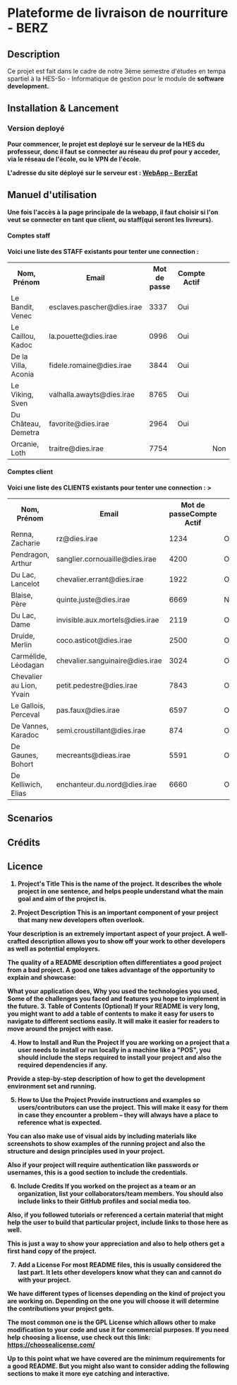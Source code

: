<h1>Plateforme de livraison de nourriture - BERZ</h1> 
<h2>Description</h2>
Ce projet est fait dans le cadre de notre 3ème semestre d'études en tempa spartiel à la HES-So - Informatique de gestion pour le module de <b>software development<b>.

<h2>Installation & Lancement</h2>
<h3>Version deployé</h3>
Pour commencer, le projet est deployé sur le serveur de la HES du professeur, donc il faut se connecter au réseau du prof pour y acceder, via le réseau de l'école, ou le VPN de l'école.

L'adresse du site déployé sur le serveur est : [WebApp - BerzEat](http://153.109.124.35:81/BERZ)

<h2>Manuel d'utilisation</h2>
Une fois l'accès à la page principale de la webapp, il faut choisir si l'on veut se connecter en tant que client, ou staff(qui seront les livreurs).


<h4>Comptes staff</h4>
Voici une liste des STAFF existants pour tenter une connection : 
<table>
        <tr>
            <th>Nom, Prénom</th>
            <th>Email</th>
            <th>Mot de passe</th>
            <th>Compte Actif</th>
        </tr>
        <tr>
            <td>Le Bandit, Venec</td>
            <td>esclaves.pascher@dies.irae</td>
            <td>3337</td>
            <td>Oui</td>
        </tr>
        <tr>
            <td>Le Caillou, Kadoc</td>
            <td>la.pouette@dies.irae</td>
            <td>0996</td>
            <td>Oui</td>
        </tr>
        <tr>
            <td>De la Villa, Aconia</td>
            <td>fidele.romaine@dies.irae</td>
            <td>3844</td>
            <td>Oui</td>
        </tr>
        <tr>
            <td>Le Viking, Sven</td>
            <td>valhalla.awayts@dies.irae</td>
            <td>8765</td>
            <td>Oui</td>
        </tr>
        <tr>
            <td>Du Château, Demetra</td>
            <td>favorite@dies.irae</td>
            <td>2964</td>
            <td>Oui</td>
        </tr>
        <tr>
            <td>Orcanie, Loth</td>
            <td>traitre@dies.irae</td>
            <td>7754<td>
            <td>Non</td>
        </tr>
</table>


<h4>Comptes client</h4>
Voici une liste des CLIENTS existants pour tenter une connection : 
<table>
<tr><th>Nom, Prénom</th><th>Email</th><th>Mot de passe</th<th>Compte Actif</th>></tr>
<tr><td>Renna, Zacharie</td><td>rz@dies.irae</td><td>1234</td><td>Oui</td></tr>
<tr><td>Pendragon, Arthur</td><td>sanglier.cornouaille@dies.irae</td><td>4200</td><td>Oui</td></tr>
<tr><td>Du Lac, Lancelot</td><td>chevalier.errant@dies.irae</td><td>1922</td><td>Oui</td></tr>
<tr><td>Blaise, Père</td><td>quinte.juste@dies.irae</td><td>6669</td><td>Non</td></tr>
<tr><td>Du Lac, Dame</td><td>invisible.aux.mortels@dies.irae</td><td>2119</td><td>Oui</td></tr>
<tr><td>Druide, Merlin</td><td>coco.asticot@dies.irae</td><td>2500</td><td>Oui</td></tr>
<tr><td>Carmélide, Léodagan</td><td>chevalier.sanguinaire@dies.irae</td><td>3024</td><td>Oui</td></tr>
<tr><td>Chevalier au Lion, Yvain</td><td>petit.pedestre@dies.irae</td><td>7843</td><td>Oui</td></tr>
<tr><td>Le Gallois, Perceval</td><td>pas.faux@dies.irae</td><td>6597</td><td>Oui</td></tr>
<tr><td>De Vannes, Karadoc</td><td>semi.croustillant@dies.irae</td><td>874</td><td>Oui</td></tr>
<tr><td>De Gaunes, Bohort</td><td>mecreants@dieas.irae</td><td>5591</td><td>Oui</td></tr>
<tr><td>De Kelliwich, Elias</td><td>enchanteur.du.nord@dies.irae</td><td>6660</td><td>Oui</td></tr>
</table>


<h2>Scenarios</h2>


<h2>Crédits</h2>
<h2>Licence</h2>

1. Project's Title
This is the name of the project. It describes the whole project in one sentence, and helps people understand what the main goal and aim of the project is.

2. Project Description
This is an important component of your project that many new developers often overlook.

Your description is an extremely important aspect of your project. A well-crafted description allows you to show off your work to other developers as well as potential employers.

The quality of a README description often differentiates a good project from a bad project. A good one takes advantage of the opportunity to explain and showcase:

What your application does,
Why you used the technologies you used,
Some of the challenges you faced and features you hope to implement in the future.
3. Table of Contents (Optional)
If your README is very long, you might want to add a table of contents to make it easy for users to navigate to different sections easily. It will make it easier for readers to move around the project with ease.

4. How to Install and Run the Project
If you are working on a project that a user needs to install or run locally in a machine like a "POS", you should include the steps required to install your project and also the required dependencies if any.

Provide a step-by-step description of how to get the development environment set and running.

5. How to Use the Project
Provide instructions and examples so users/contributors can use the project. This will make it easy for them in case they encounter a problem – they will always have a place to reference what is expected.

You can also make use of visual aids by including materials like screenshots to show examples of the running project and also the structure and design principles used in your project.

Also if your project will require authentication like passwords or usernames, this is a good section to include the credentials.

6. Include Credits
If you worked on the project as a team or an organization, list your collaborators/team members. You should also include links to their GitHub profiles and social media too.

Also, if you followed tutorials or referenced a certain material that might help the user to build that particular project, include links to those here as well.

This is just a way to show your appreciation and also to help others get a first hand copy of the project.

7. Add a License
For most README files, this is usually considered the last part. It lets other developers know what they can and cannot do with your project.

We have different types of licenses depending on the kind of project you are working on. Depending on the one you will choose it will determine the contributions your project gets.

The most common one is the GPL License which allows other to make modification to your code and use it for commercial purposes. If you need help choosing a license, use check out this link: https://choosealicense.com/

Up to this point what we have covered are the minimum requirements for a good README. But you might also want to consider adding the following sections to make it more eye catching and interactive.
